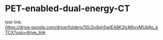 # PET-enabled-dual-energy-CT
test link:
https://drive.google.com/drive/folders/10LGv8xh5wlE48K2IcMIivvMUbRo_kTCX?usp=drive_link
